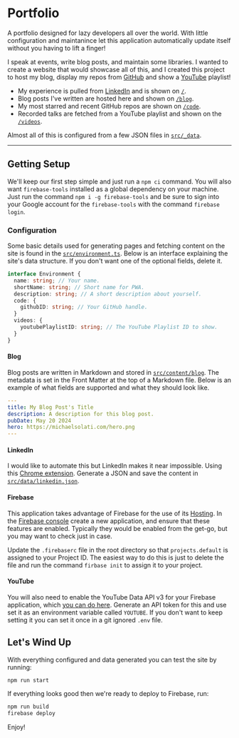 # Portfolio

A portfolio designed for lazy developers all over the world. With little configuration and maintanince let this application automatically update itself without you having to lift a finger!

I speak at events, write blog posts, and maintain some libraries. I wanted to create a website that would showcase all of this, and I created this project to host my blog, display my repos from [GitHub](https://github.com) and show a [YouTube](https://youtube.com) playlist!

- My experience is pulled from [LinkedIn](https://linkedin.com) and is shown on [`/`](https://michaelsolati.com/).
- Blog posts I've written are hosted here and shown on [`/blog`](https://michaelsolati.com/blog).
- My most starred and recent GitHub repos are shown on [`/code`](https://michaelsolati.com/code).
- Recorded talks are fetched from a YouTube playlist and shown on the [`/videos`](https://michaelsolati.com/videos).

Almost all of this is configured from a few JSON files in [`src/_data`](src/_data).

---

## Getting Setup

We'll keep our first step simple and just run a `npm ci` command. You will also want `firebase-tools` installed as a global dependency on your machine. Just run the command `npm i -g firebase-tools` and be sure to sign into your Google account for the `firebase-tools` with the command `firebase login`.

### Configuration

Some basic details used for generating pages and fetching content on the site is found in the [`src/environment.ts`](src/environment.ts). Below is an interface explaining the site's data structure. If you don't want one of the optional fields, delete it.

```TypeScript
interface Environment {
  name: string; // Your name.
  shortName: string; // Short name for PWA.
  description: string; // A short description about yourself.
  code: {
    githubID: string; // Your GitHub handle.
  }
  videos: {
    youtubePlaylistID: string; // The YouTube Playlist ID to show.
  }
}
```

#### Blog

Blog posts are written in Markdown and stored in [`src/content/blog`](src/content/blog). The metadata is set in the Front Matter at the top of a Markdown file. Below is an example of what fields are supported and what they should look like.

```yaml
---
title: My Blog Post's Title
description: A description for this blog post.
pubDate: May 20 2024
hero: https://michaelsolati.com/hero.png
---
```

#### LinkedIn

I would like to automate this but LinkedIn makes it near impossible. Using this [Chrome extension](https://chromewebstore.google.com/detail/caobgmmcpklomkcckaenhjlokpmfbdec). Generate a JSON and save the content in [`src/data/linkedin.json`](src/data/linkedin.json).

#### Firebase

This application takes advantage of Firebase for the use of its [Hosting](https://firebase.google.com/products/hosting). In the [Firebase console](https://console.firebase.google.com/) create a new application, and ensure that these features are enabled. Typically they would be enabled from the get-go, but you may want to check just in case.

Update the `.firebaserc` file in the root directory so that `projects.default` is assigned to your Project ID. The easiest way to do this is just to delete the file and run the command `firbase init` to assign it to your project.

#### YouTube

You will also need to enable the YouTube Data API v3 for your Firebase application, which [you can do here](https://console.developers.google.com/apis/library/youtube.googleapis.com/). Generate an API token for this and use set it as an environment variable called `YOUTUBE`. If you don't want to keep setting it you can set it once in a git ignored `.env` file.

## Let's Wind Up

With everything configured and data generated you can test the site by running:

```bash
npm run start
```

If everything looks good then we're ready to deploy to Firebase, run:

```bash
npm run build
firebase deploy
```

Enjoy!
